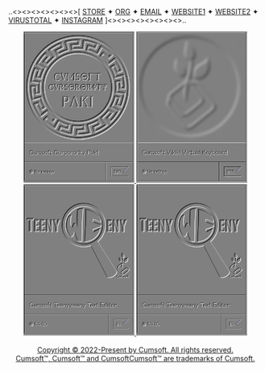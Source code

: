 
..<><><><><><><>[ [STORE](https://cumsoft.gumroad.com) ✦ [ORG](https://github.com/cumsoftcumsoft) ✦ [EMAIL](mailto:cumsoft.subscribe@gmail.com) ✦ [WEBSITE1](https://cumsoft.wixsite.com/cumsoft) ✦ [WEBSITE2](https://cumsoftcumsoft.github.io) ✦ [VIRUSTOTAL](https://www.virustotal.com/gui/collection/88e81efe67f5153218c0dd5b07ef9cdea6e8e48988132458a6a2bed80780957f) ✦ [INSTAGRAM](https://instagram.com/cumsoftcumsoft?igshid=YmMyMTA2M2Y=) ]<><><><><><><><>..</div>
<div align="center">
  
<!--- <a href="https://github.com/cumsoftcumsoft/cumsoftcumsoft/blob/main/CumsoftEnvQ422.jpg">
  <img src="https://github.com/cumsoft/cumsoft/blob/main/cumsoftbannerspray.jpg" alt="Cursorority" style="width:800px;height:300px;">
</a> --->
  
<a href="https://cumsoft.gumroad.com/l/Cumsoft_Cursorority_Pak1">
  <img src="https://github.com/cumsoftcumsoft/cumsoftcumsoft/blob/70dbcdd6e6dd179511b3638a47c415dd8b44273f/cumsoftchrome_CursororityPak1.jpg" alt="Cursorority" style="width:220px;height:300px;">
</a>
<a href="https://cumsoft.gumroad.com/l/Vikiki">
  <img src="https://github.com/cumsoftcumsoft/cumsoftcumsoft/blob/70dbcdd6e6dd179511b3638a47c415dd8b44273f/cumsoftchrome_vikiki.jpg" alt="Vikiki" style="width:220px;height:300px;">
</a>
<a href="https://cumsoft.gumroad.com/l/Teenyweeny">
  <img src="https://github.com/cumsoftcumsoft/cumsoftcumsoft/blob/70dbcdd6e6dd179511b3638a47c415dd8b44273f/cumsoftchrome_Teenyweeny.jpg" alt="Teenyweeny" style="width:220px;height:300px;">
</a>
<a href="https://cumsoft.gumroad.com/l/Teenyweeny">
  <img src="https://github.com/cumsoftcumsoft/cumsoftcumsoft/blob/70dbcdd6e6dd179511b3638a47c415dd8b44273f/cumsoftchrome_Teenyweeny.jpg" alt="Teenyweeny" style="width:220px;height:300px;">
</a>
<br>
<a href="https://github.com/cumsoftcumsoft">
  <!---
<img src="https://static.wixstatic.com/media/5dac0a_f350a68550744e2e97c8b473ce00313f~mv2.gif" style="width:150px;height:150px;"></a>
<img src="https://static.wixstatic.com/media/5dac0a_f350a68550744e2e97c8b473ce00313f~mv2.gif" style="width:150px;height:150px;"></a>

<iframe src="https://www.timeanddate.com/counters/fullscreen.html?mode=m&iso=20230108T00&year=2023&month=1&day=8&hour=0&min=0&sec=0&p0=179&msg=CUMSOFT%20ONE%20YEAR%20ANNIVERSARY" allowTransparency="true" frameborder="0" width="181" height="69"></iframe>
<iframe src="https://www.timeanddate.com/counters/fullscreen.html?mode=a&iso=20230108T00&year=2023&month=1&day=8&hour=0&min=0&sec=0&p0=179&msg=CUMSOFT%20ONE%20YEAR%20ANNIVERSARY" allowTransparency="true" frameborder="0" width="181" height="69"></iframe>
--->
<br>
<div>
Copyright © 2022-Present by Cumsoft. All rights reserved.
<br>
Cumsoft™, Cumsoft™ and CumsoftCumsoft™ are trademarks of Cumsoft.
<br><br> 
</p>

